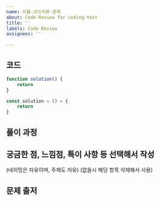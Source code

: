 ```yaml
---
name: 이름-코드리뷰-문제
about: Code Review for coding-test
title: ''
labels: Code Review
assignees: ''

---
```


## 코드
``` javascript
function solution() {
	return
}

const solution = () = {
	return
}
```

## 풀이 과정

## 궁금한 점, 느낌점, 특이 사항 등 선택해서 작성 
(네이밍은 자유이며, 주제도 자유)
(없을시 해당 항목 삭제해서 사용)

## 문제 출저

